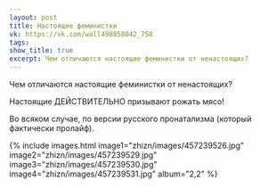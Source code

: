 ```yaml
---
layout: post
title: Настоящие феминистки
vk: https://vk.com/wall498858042_758
tags: 
show_title: true
excerpt: Чем отличаются настоящие феминистки от ненастоящих?
---
```

Чем отличаются настоящие феминистки от ненастоящих? 

Настоящие ДЕЙСТВИТЕЛЬНО призывают рожать мясо!

Во всяком случае, по версии русского пронатализма (который фактически пролайф).

{% include images.html image1="zhizn/images/457239526.jpg" image2="zhizn/images/457239529.jpg" image3="zhizn/images/457239530.jpg" image4="zhizn/images/457239531.jpg" album="2,2" %}